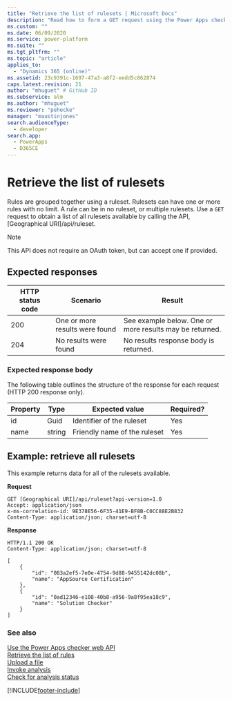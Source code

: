 ```yaml
---
title: "Retrieve the list of rulesets | Microsoft Docs"
description: "Read how to form a GET request using the Power Apps checker web API to retrieve the list of rulesets available."
ms.custom: ""
ms.date: 06/09/2020
ms.service: power-platform
ms.suite: ""
ms.tgt_pltfrm: ""
ms.topic: "article"
applies_to: 
  - "Dynamics 365 (online)"
ms.assetid: 23c9391c-1697-47a3-a8f2-eedd5c862874
caps.latest.revision: 21
author: "mhuguet" # GitHub ID
ms.subservice: alm
ms.author: "mhuguet"
ms.reviewer: "pehecke"
manager: "maustinjones"
search.audienceType: 
  - developer
search.app: 
  - PowerApps
  - D365CE
---
```


# Retrieve the list of rulesets

Rules are grouped together using a ruleset. Rulesets can have one or more rules with no limit. A rule can be in no ruleset, or multiple rulesets. Use a `GET` request to obtain a list of all rulesets available by calling the API, [Geographical URI]/api/ruleset.

> [!NOTE]
> This API does not require an OAuth token, but can accept one if provided.

<a name="bkmk_responses"></a>

## Expected responses

|HTTP status code|Scenario|Result|
|---|---|---|
|200|One or more results were found|See example below. One or more results may be returned.|
|204|No results were found|No results response body is returned.|

### Expected response body

The following table outlines the structure of the response for each request (HTTP 200 response only).

|Property|Type|Expected value|Required?|
|---|---|---|---|
|id|Guid|Identifier of the ruleset|Yes|
|name|string|Friendly name of the ruleset|Yes|

<a name="bkmk_retrieve"></a>

## Example: retrieve all rulesets

This example returns data for all of the rulesets available.

**Request**

```http
GET [Geographical URI]/api/ruleset?api-version=1.0
Accept: application/json
x-ms-correlation-id: 9E378E56-6F35-41E9-BF8B-C0CC88E2B832
Content-Type: application/json; charset=utf-8
```

**Response**

```http
HTTP/1.1 200 OK
Content-Type: application/json; charset=utf-8

[
    {
        "id": "083a2ef5-7e0e-4754-9d88-9455142dc08b",
        "name": "AppSource Certification"
    },
    {
        "id": "0ad12346-e108-40b8-a956-9a8f95ea18c9",
        "name": "Solution Checker"
    }
]
```

### See also

[Use the Power Apps checker web API](overview.md)<br />
[Retrieve the list of rules](retrieve-rules.md)<br />
[Upload a file](upload-file.md)<br />
[Invoke analysis](analyze.md)<br />
[Check for analysis status](check-status.md)<br />

[!INCLUDE[footer-include](../../includes/footer-banner.md)]